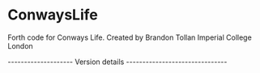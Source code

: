 # ConwaysLife
Forth code for Conways Life.
Created by Brandon Tollan Imperial College London

-------------------- Version details -------------------------------

